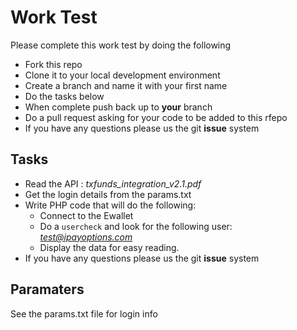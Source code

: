 Work Test
=========

Please complete this work test by doing the following

  - Fork this repo
  - Clone it to your local development environment
  - Create a branch and name it with your first name
  - Do the tasks below
  - When complete push back up to **your** branch
  - Do a pull request asking for your code to be added to this rfepo
  - If you have any questions please us the git **issue** system


Tasks
---
 - Read the API : *txfunds_integration_v2.1.pdf*
 - Get the login details from the params.txt
 - Write PHP code that will do the following:
 	- Connect to the Ewallet
 	- Do a `usercheck` and look for the following user: *test@ipayoptions.com*
 	- Display the data for easy reading.
 - If you have any questions please us the git **issue** system

Paramaters
----------
See the params.txt file for login info
